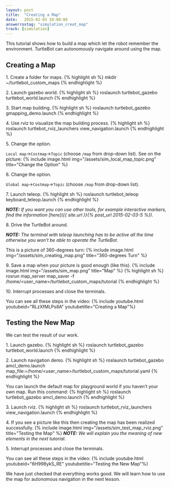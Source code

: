 ```yaml
---
layout: post
title:  "Creating a Map"
date:   2015-02-03 10:00:08
answerrostag: "simulation_creat_map"
track: [simulation]
---
```


This tutorial shows how to build a map which let the robot remember the environment. TurtleBot can autonomously navigate around using the map.

## Creating a Map

1\. Create a folder for maps.
{% highlight sh %}
mkdir ~/turtlebot_custom_maps
{% endhighlight %}

2\. Launch gazebo world.
{% highlight sh %}
roslaunch turtlebot_gazebo turtlebot_world.launch
{% endhighlight %}

3\. Start map building.
{% highlight sh %}
roslaunch turtlebot_gazebo gmapping_demo.launch
{% endhighlight %}

4\. Use rviz to visualize the map building process.
{% highlight sh %}
roslaunch turtlebot_rviz_launchers view_navigation.launch
{% endhighlight %}

5\. Change the option.

`Local map`->`Costmap`->`Topic` (choose `/map` from drop-down list). See on the picture:
{% include image.html img="/assets/sim_local_map_topic.png" title="Change the Option" %}

6\. Change the option.

`Global map`->`Costmap`->`Topic` (choose `/map` from drop-down list).

7\. Launch teleop.
{% highlight sh %}
roslaunch turtlebot_teleop keyboard_teleop.launch
{% endhighlight %}

***NOTE:*** *If you want you can use other tools, for example interactive markers, find the information [here]({{ site.url }}{% post_url 2015-02-03-5 %}).*

8\. Drive the TurtleBot around.

***NOTE:*** *The terminal with teleop launching has to be active all the time otherwise you won’t be able to operate the TurtleBot.*

This is a picture of 360-degrees turn:
{% include image.html img="/assets/sim_creating_map.png" title="360-degrees Turn" %}

9\. Save a map when your picture is good enough (like this).
{% include image.html img="/assets/sim_map.png" title="Map" %}
{% highlight sh %}
rosrun map_server map_saver -f /home/<user_name>/turtlebot_custom_maps/tutorial
{% endhighlight %}

10\. Interrupt processes and close the terminals.

You can see all these steps in the video:
{% include youtube.html youtubeid="RLzXfMLPs8A" youtubetitle="Creating a Map"%}

## Testing the New Map

We can test the result of our work.

1\. Launch gazebo.
{% highlight sh %}
roslaunch turtlebot_gazebo turtlebot_world.launch
{% endhighlight %}

2\. Launch navigation demo.
{% highlight sh %}
roslaunch turtlebot_gazebo amcl_demo.launch map_file:=/home/<user_name>/turtlebot_custom_maps/tutorial.yaml
{% endhighlight %}

You can launch the default map for playground world if you haven’t your own map. Run this command:
{% highlight sh %}
roslaunch turtlebot_gazebo amcl_demo.launch
{% endhighlight %}

3\. Launch rviz.
{% highlight sh %}
roslaunch turtlebot_rviz_launchers view_navigation.launch
{% endhighlight %}

4\. If you see a picture like this then creating the map has been realized successfully.
{% include image.html img="/assets/sim_test_map_rviz.png" title="Testing the Map" %}
***NOTE:*** *We will explain you the meaning of new elements in the next tutorial.*

5\. Interrupt processes and close the terminals.

You can see all these steps in the video:
{% include youtube.html youtubeid="6H998ykS_RE" youtubetitle="Testing the New Map"%}

We have just checked that everything works good. We will learn how to use the map for autonomous navigation in the next lesson.
